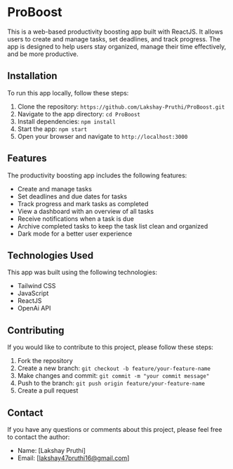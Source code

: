 # ProBoost
This is a web-based productivity boosting app built with ReactJS. It allows users to create and manage tasks, set deadlines, and track progress. The app is designed to help users stay organized, manage their time effectively, and be more productive.

## Installation

To run this app locally, follow these steps:

1. Clone the repository: `https://github.com/Lakshay-Pruthi/ProBoost.git`
2. Navigate to the app directory: `cd ProBoost`
3. Install dependencies: `npm install`
4. Start the app: `npm start`
5. Open your browser and navigate to `http://localhost:3000`

## Features

The productivity boosting app includes the following features:

- Create and manage tasks
- Set deadlines and due dates for tasks
- Track progress and mark tasks as completed
- View a dashboard with an overview of all tasks
- Receive notifications when a task is due
- Archive completed tasks to keep the task list clean and organized
- Dark mode for a better user experience

## Technologies Used

This app was built using the following technologies:

- Tailwind CSS
- JavaScript
- ReactJS
- OpenAi API

## Contributing

If you would like to contribute to this project, please follow these steps:

1. Fork the repository
2. Create a new branch: `git checkout -b feature/your-feature-name`
3. Make changes and commit: `git commit -m "your commit message"`
4. Push to the branch: `git push origin feature/your-feature-name`
5. Create a pull request


## Contact

If you have any questions or comments about this project, please feel free to contact the author:

- Name: [Lakshay Pruthi]
- Email: [lakshay47pruthi16@gmail.com]

